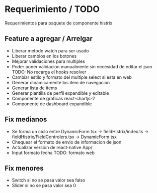 # Requerimiento / TODO

Requerimientos para paquete de componente histrix

## Feature a agregar / Arrelgar

- Liberar metodo watch para ser usado
- Liberar cambios en los botones
- Mejorar validaciones para multiples
- Poder poner validacion manualmente sin necesidad de editar el json TODO: No recarga el hooks resolver
- Cambiar estilo y formato del multiple select si esta en web
- Generar dinamicamente los item de navegacion
- Generar lista de items
- Generar plantilla de perfil expandible y editable
- Componente de graficas react-chartjs-2
- Componente de dashboard expandible

## Fix medianos

- Se forma un ciclo entre DynamicForm.tsx -> fieldHistrix/index.ts -> fieldHistrix/FieldControlers.tsx -> DynamicForm.tsx
- Chequear el formato de envio de informacion de json
- Actualizar version de react-native App/
- Input formato fecha TODO: formato web

## Fix menores

- Switch si no se pasa valor sea falso
- Slider si no se pasa valor sea 0
